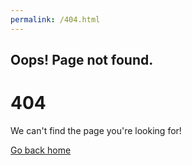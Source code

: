```yaml
---
permalink: /404.html
---
```

<!DOCTYPE html>
<html lang="en" dir="ltr">
  <link rel="stylesheet" href="https://cdnjs.cloudflare.com/ajax/libs/font-awesome/5.13.0/css/all.min.css" />
  <link rel="stylesheet" href="404.css">
  <body>
    <div class="container">
      <h2>Oops! Page not found.</h2>
      <h1>404</h1>
      <p>We can't find the page you're looking for!</p>
      <a href="index.html"><i class="fas fa-home"></i> Go back home </i></a>
    </div>
  </body>
</html>
